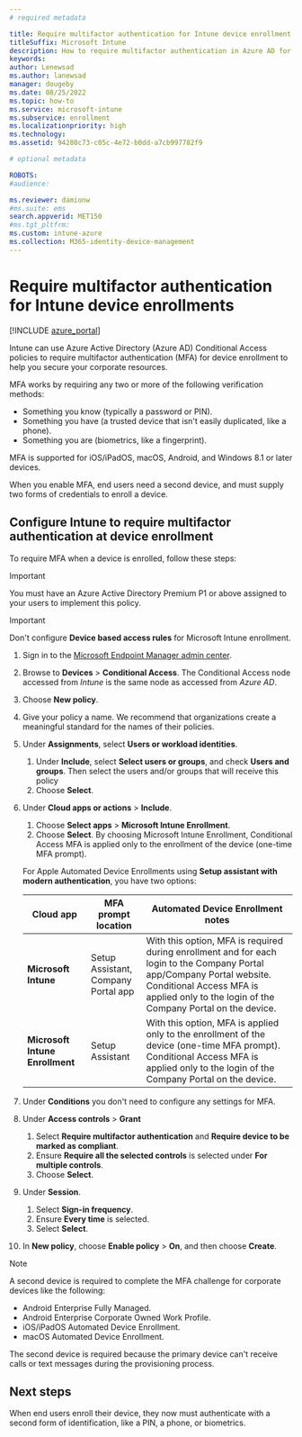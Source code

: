```yaml
---
# required metadata

title: Require multifactor authentication for Intune device enrollment
titleSuffix: Microsoft Intune
description: How to require multifactor authentication in Azure AD for Intune device enrollment.
keywords:
author: Lenewsad
ms.author: lanewsad
manager: dougeby
ms.date: 08/25/2022
ms.topic: how-to
ms.service: microsoft-intune
ms.subservice: enrollment
ms.localizationpriority: high
ms.technology:
ms.assetid: 94280c73-c05c-4e72-b0dd-a7cb997782f9

# optional metadata

ROBOTS:
#audience:

ms.reviewer: damionw
#ms.suite: ems
search.appverid: MET150
#ms.tgt_pltfrm:
ms.custom: intune-azure
ms.collection: M365-identity-device-management
---
```

# Require multifactor authentication for Intune device enrollments

[!INCLUDE [azure_portal](../includes/azure_portal.md)]

Intune can use Azure Active Directory (Azure AD) Conditional Access policies to require multifactor authentication (MFA) for device enrollment to help you secure your corporate resources.

MFA works by requiring any two or more of the following verification methods:

- Something you know (typically a password or PIN).
- Something you have (a trusted device that isn't easily duplicated, like a phone).
- Something you are (biometrics, like a fingerprint).

MFA is supported for iOS/iPadOS, macOS, Android, and Windows 8.1 or later devices.

When you enable MFA, end users need a second device, and must supply two forms of credentials to enroll a device.

## Configure Intune to require multifactor authentication at device enrollment

To require MFA when a device is enrolled, follow these steps:

> [!IMPORTANT]
> You must have an Azure Active Directory Premium P1 or above assigned to your users to implement this policy.

> [!IMPORTANT]
> Don't configure **Device based access rules** for Microsoft Intune enrollment.

1. Sign in to the [Microsoft Endpoint Manager admin center](https://go.microsoft.com/fwlink/?linkid=2109431).
1. Browse to **Devices** > **Conditional Access**. The Conditional Access node accessed from *Intune* is the same node as accessed from *Azure AD*.
1. Choose **New policy**.
1. Give your policy a name. We recommend that organizations create a meaningful standard for the names of their policies.
1. Under **Assignments**, select **Users or workload identities**.
   1. Under **Include**, select **Select users or groups**, and check **Users and groups**. Then select the users and/or groups that will receive this policy
   1. Choose **Select**.
1. Under **Cloud apps or actions** > **Include**.
   1. Choose **Select apps** > **Microsoft Intune Enrollment**.
   1. Choose **Select**.
     By choosing Microsoft Intune Enrollment, Conditional Access MFA is applied only to the enrollment of the device (one-time MFA prompt).

     For Apple Automated Device Enrollments using **Setup assistant with modern authentication**, you have two options:
    
     | Cloud app | MFA prompt location | Automated Device Enrollment notes |
     | --- | --- | --- |
     | **Microsoft Intune** | Setup Assistant,<br>Company Portal app | With this option, MFA is required during enrollment and for each login to the Company Portal app/Company Portal website. Conditional Access MFA is applied only to the login of the Company Portal on the device. |
     | **Microsoft Intune Enrollment** | Setup Assistant | With this option, MFA is applied only to the enrollment of the device (one-time MFA prompt). Conditional Access MFA is applied only to the login of the Company Portal on the device. |

1. Under **Conditions** you don't need to configure any settings for MFA.
1. Under **Access controls** > **Grant**
   1. Select **Require multifactor authentication** and **Require device to be marked as compliant**.
   1. Ensure **Require all the selected controls** is selected under **For multiple controls**.
   1. Choose **Select**.
1. Under **Session**.
   1. Select **Sign-in frequency**.
   1. Ensure **Every time** is selected.
   1. Select **Select**.
1. In **New policy**, choose **Enable policy** > **On**, and then choose **Create**.

> [!NOTE]
> A second device is required to complete the MFA challenge for corporate devices like the following:
>
> - Android Enterprise Fully Managed.
> - Android Enterprise Corporate Owned Work Profile.
> - iOS/iPadOS Automated Device Enrollment.
> - macOS Automated Device Enrollment.
>
> The second device is required because the primary device can't receive calls or text messages during the provisioning process.

## Next steps

When end users enroll their device, they now must authenticate with a second form of identification, like a PIN, a phone, or biometrics.
